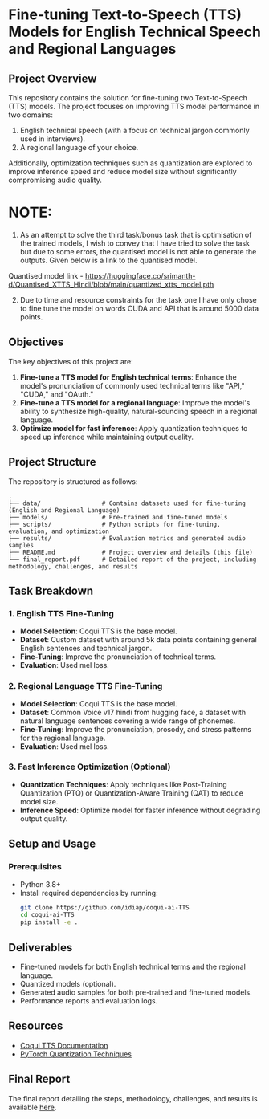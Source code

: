 # Fine-tuning Text-to-Speech (TTS) Models for English Technical Speech and Regional Languages

## Project Overview
This repository contains the solution for fine-tuning two Text-to-Speech (TTS) models. The project focuses on improving TTS model performance in two domains:
1. English technical speech (with a focus on technical jargon commonly used in interviews).
2. A regional language of your choice.

Additionally, optimization techniques such as quantization are explored to improve inference speed and reduce model size without significantly compromising audio quality.

# NOTE: 
1.  As an attempt to solve the third task/bonus task that is optimisation of the trained models, I wish to convey that I have tried to solve the task but due to some errors, the quantised model is not able to generate the outputs. Given below is a link to the quantised model.

Quantised model link - https://huggingface.co/srimanth-d/Quantised_XTTS_Hindi/blob/main/quantized_xtts_model.pth

2.  Due to time and resource constraints for the task one I have only chose to fine tune the model on words CUDA and API that is around 5000 data points.


## Objectives
The key objectives of this project are:
1. **Fine-tune a TTS model for English technical terms**: Enhance the model's pronunciation of commonly used technical terms like "API," "CUDA," and "OAuth."
2. **Fine-tune a TTS model for a regional language**: Improve the model's ability to synthesize high-quality, natural-sounding speech in a regional language.
3. **Optimize model for fast inference**: Apply quantization techniques to speed up inference while maintaining output quality.

## Project Structure
The repository is structured as follows:

```
.
├── data/                 # Contains datasets used for fine-tuning (English and Regional Language)
├── models/               # Pre-trained and fine-tuned models
├── scripts/              # Python scripts for fine-tuning, evaluation, and optimization
├── results/              # Evaluation metrics and generated audio samples
├── README.md             # Project overview and details (this file)
└── final_report.pdf      # Detailed report of the project, including methodology, challenges, and results
```

## Task Breakdown

### 1. English TTS Fine-Tuning
- **Model Selection**: Coqui TTS is the base model.
- **Dataset**: Custom dataset with around 5k data points containing general English sentences and technical jargon.
- **Fine-Tuning**: Improve the pronunciation of technical terms.
- **Evaluation**: Used mel loss.
### 2. Regional Language TTS Fine-Tuning
- **Model Selection**: Coqui TTS is the base model.
- **Dataset**: Common Voice v17 hindi from hugging face, a dataset with natural language sentences covering a wide range of phonemes.
- **Fine-Tuning**: Improve the pronunciation, prosody, and stress patterns for the regional language.
- **Evaluation**: Used mel loss.

### 3. Fast Inference Optimization (Optional)
- **Quantization Techniques**: Apply techniques like Post-Training Quantization (PTQ) or Quantization-Aware Training (QAT) to reduce model size.
- **Inference Speed**: Optimize model for faster inference without degrading output quality.

## Setup and Usage
### Prerequisites
- Python 3.8+
- Install required dependencies by running:
  ```bash
  git clone https://github.com/idiap/coqui-ai-TTS
  cd coqui-ai-TTS
  pip install -e .
  ```

## Deliverables
- Fine-tuned models for both English technical terms and the regional language.
- Quantized models (optional).
- Generated audio samples for both pre-trained and fine-tuned models.
- Performance reports and evaluation logs.

## Resources
- [Coqui TTS Documentation](https://github.com/coqui-ai/TTS)
- [PyTorch Quantization Techniques](https://pytorch.org/docs/stable/quantization.html)

## Final Report
The final report detailing the steps, methodology, challenges, and results is available [here](final_report.pdf).
